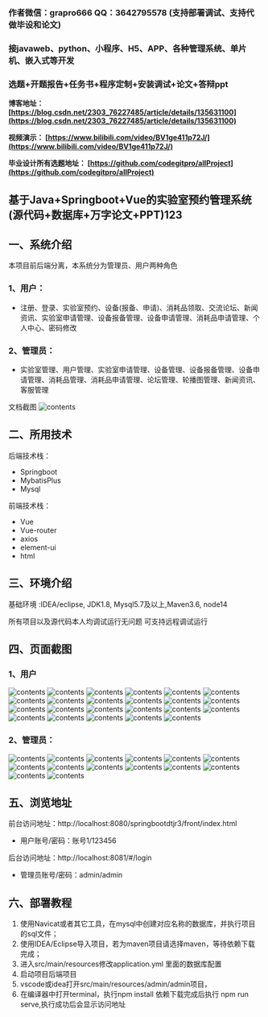 ### 作者微信：grapro666 QQ：3642795578 (支持部署调试、支持代做毕设和论文)

### 接javaweb、python、小程序、H5、APP、各种管理系统、单片机、嵌入式等开发

### 选题+开题报告+任务书+程序定制+安装调试+论文+答辩ppt

**博客地址：
[https://blog.csdn.net/2303_76227485/article/details/135631100](https://blog.csdn.net/2303_76227485/article/details/135631100)**

**视频演示：
[https://www.bilibili.com/video/BV1ge411p72J/](https://www.bilibili.com/video/BV1ge411p72J/)**

**毕业设计所有选题地址：
[https://github.com/codegitpro/allProject](https://github.com/codegitpro/allProject)**

## 基于Java+Springboot+Vue的实验室预约管理系统(源代码+数据库+万字论文+PPT)123

## 一、系统介绍
本项目前后端分离，本系统分为管理员、用户两种角色

### 1、用户：
- 注册、登录、实验室预约、设备(报备、申请)、消耗品领取、交流论坛、新闻资讯、实验室申请管理、设备报备管理、设备申请管理、消耗品申请管理、个人中心、密码修改

### 2、管理员：
- 实验室管理、用户管理、实验室申请管理、设备管理、设备报备管理、设备申请管理、消耗品管理、消耗品申请管理、论坛管理、轮播图管理、新闻资讯、客服管理

文档截图
![contents](./picture/picture0.png)

## 二、所用技术

后端技术栈：

- Springboot
- MybatisPlus
- Mysql

前端技术栈：

- Vue 
- Vue-router 
- axios 
- element-ui
- html

## 三、环境介绍

基础环境 :IDEA/eclipse, JDK1.8, Mysql5.7及以上,Maven3.6, node14

所有项目以及源代码本人均调试运行无问题 可支持远程调试运行

## 四、页面截图
### 1、用户
![contents](./picture/picture1.png)
![contents](./picture/picture2.png)
![contents](./picture/picture3.png)
![contents](./picture/picture4.png)
![contents](./picture/picture5.png)
![contents](./picture/picture6.png)
![contents](./picture/picture7.png)
![contents](./picture/picture8.png)
![contents](./picture/picture9.png)
![contents](./picture/picture10.png)
![contents](./picture/picture11.png)
![contents](./picture/picture12.png)
![contents](./picture/picture13.png)
![contents](./picture/picture14.png)
![contents](./picture/picture15.png)
![contents](./picture/picture16.png)
![contents](./picture/picture17.png)
![contents](./picture/picture18.png)
![contents](./picture/picture19.png)
![contents](./picture/picture20.png)
![contents](./picture/picture21.png)
![contents](./picture/picture22.png)
![contents](./picture/picture23.png)
### 2、管理员：
![contents](./picture/picture24.png)
![contents](./picture/picture25.png)
![contents](./picture/picture26.png)
![contents](./picture/picture27.png)
![contents](./picture/picture28.png)
![contents](./picture/picture29.png)
![contents](./picture/picture30.png)
![contents](./picture/picture31.png)
![contents](./picture/picture32.png)
![contents](./picture/picture33.png)
![contents](./picture/picture34.png)
![contents](./picture/picture35.png)
![contents](./picture/picture36.png)
![contents](./picture/picture37.png)


## 五、浏览地址

前台访问地址：http://localhost:8080/springbootdtjr3/front/index.html
- 用户账号/密码：账号1/123456

后台访问地址：http://localhost:8081/#/login
- 管理员账号/密码：admin/admin

## 六、部署教程
1. 使用Navicat或者其它工具，在mysql中创建对应名称的数据库，并执行项目的sql文件；
2. 使用IDEA/Eclipse导入项目，若为maven项目请选择maven，等待依赖下载完成；
3. 进入src/main/resources修改application.yml 里面的数据库配置
4. 启动项目后端项目
5. vscode或idea打开src/main/resources/admin/admin项目，
6. 在编译器中打开terminal，执行npm install 依赖下载完成后执行 npm run serve,执行成功后会显示访问地址

